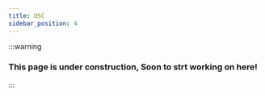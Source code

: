 ```yaml
---
title: OSC
sidebar_position: 4
---
```


:::warning

### This page is under construction, Soon to strt working on here!

:::

<!-- Doing it later here soon!!! -->